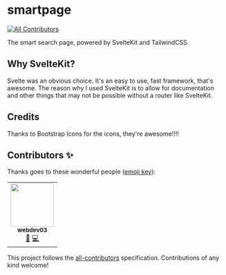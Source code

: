 # smartpage

<!-- prettier-ignore-start -->
<!-- ALL-CONTRIBUTORS-BADGE:START - Do not remove or modify this section -->
[![All Contributors](https://img.shields.io/badge/all_contributors-1-orange.svg?style=flat-square)](#contributors-)
<!-- ALL-CONTRIBUTORS-BADGE:END -->
<!-- prettier-ignore-end -->

The smart search page, powered by SvelteKit and TailwindCSS.

## Why SvelteKit?

Svelte was an obvious choice. It's an easy to use, fast framework, that's awesome.
The reason why I used SvelteKit is to allow for documentation and other things that may not be possible without a router like SvelteKit.

## Credits

Thanks to Bootstrap Icons for the icons, they're awesome!!!!

## Contributors ✨

Thanks goes to these wonderful people ([emoji key](https://allcontributors.org/docs/en/emoji-key)):

<!-- ALL-CONTRIBUTORS-LIST:START - Do not remove or modify this section -->
<!-- prettier-ignore-start -->
<!-- markdownlint-disable -->
<table>
  <tr>
    <td align="center"><a href="https://github.com/webdev03"><img src="https://avatars.githubusercontent.com/u/75148774?v=4?s=100" width="100px;" alt=""/><br /><sub><b>webdev03</b></sub></a><br /><a href="#projectManagement-webdev03" title="Project Management">📆</a> <a href="https://github.com/webdev03/smartpage/commits?author=webdev03" title="Code">💻</a></td>
  </tr>
</table>

<!-- markdownlint-restore -->
<!-- prettier-ignore-end -->

<!-- ALL-CONTRIBUTORS-LIST:END -->

This project follows the [all-contributors](https://github.com/all-contributors/all-contributors) specification. Contributions of any kind welcome!
